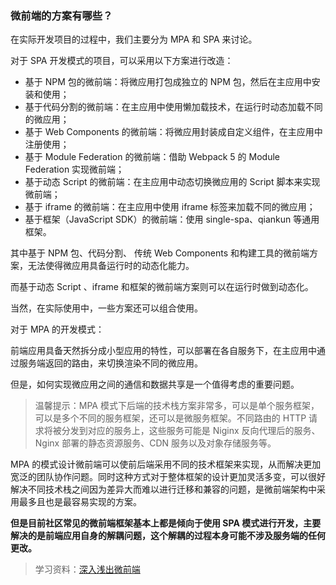 ### 微前端的方案有哪些？

在实际开发项目的过程中，我们主要分为 MPA 和 SPA 来讨论。

对于 SPA 开发模式的项目，可以采用以下方案进行改造：

- 基于 NPM 包的微前端：将微应用打包成独立的 NPM 包，然后在主应用中安装和使用；
- 基于代码分割的微前端：在主应用中使用懒加载技术，在运行时动态加载不同的微应用；
- 基于 Web Components 的微前端：将微应用封装成自定义组件，在主应用中注册使用；
- 基于 Module Federation 的微前端：借助 Webpack 5 的 Module Federation 实现微前端；
- 基于动态 Script 的微前端：在主应用中动态切换微应用的 Script 脚本来实现微前端；
- 基于 iframe 的微前端：在主应用中使用 iframe 标签来加载不同的微应用；
- 基于框架（JavaScript SDK）的微前端：使用 single-spa、qiankun 等通用框架。

其中基于 NPM 包、代码分割、 传统 Web Components 和构建工具的微前端方案，无法使得微应用具备运行时的动态化能力。

而基于动态 Script 、iframe 和框架的微前端方案则可以在运行时做到动态化。

当然，在实际使用中，一些方案还可以组合使用。

对于 MPA 的开发模式：

前端应用具备天然拆分成小型应用的特性，可以部署在各自服务下，在主应用中通过服务端返回的路由，来切换渲染不同的微应用。

但是，如何实现微应用之间的通信和数据共享是一个值得考虑的重要问题。

> 温馨提示：MPA 模式下后端的技术栈方案非常多，可以是单个服务框架，可以是多个不同的服务框架，还可以是微服务框架。不同路由的 HTTP 请求将被分发到对应的服务上，这些服务可能是 Niginx 反向代理后的服务、Nginx 部署的静态资源服务、CDN 服务以及对象存储服务等。

MPA 的模式设计微前端可以使前后端采用不同的技术框架来实现，从而解决更加宽泛的团队协作问题。同时这种方式对于整体框架的设计更加灵活多变，可以很好解决不同技术栈之间因为差异大而难以进行迁移和兼容的问题，是微前端架构中采用最多且也是最容易实现的方案。

**但是目前社区常见的微前端框架基本上都是倾向于使用 SPA 模式进行开发，主要解决的是前端应用自身的解耦问题，这个解耦的过程本身可能不涉及服务端的任何更改。**

> 学习资料：[深入浅出微前端](https://juejin.cn/book/7258893482318626868)